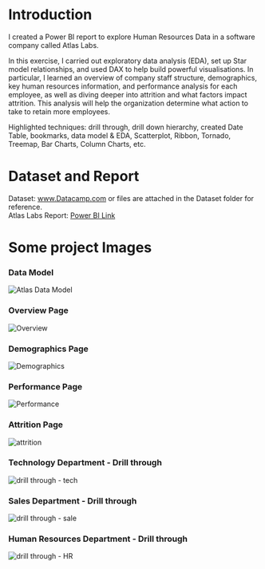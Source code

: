 # Introduction #
I created a Power BI report to explore Human Resources Data in a software company called Atlas Labs.

In this exercise, I carried out exploratory data analysis (EDA), set up Star model relationships, and used DAX to help build powerful visualisations. In particular, I learned an overview of company staff structure, demographics, key human resources information, and performance analysis for each employee, as well as diving deeper into attrition and what factors impact attrition. This analysis will help the organization determine what action to take to retain more employees.

Highlighted techniques: drill through, drill down hierarchy, created Date Table, bookmarks, data model & EDA, Scatterplot, Ribbon, Tornado, Treemap, Bar Charts, Column Charts, etc.

# Dataset and Report #
Dataset: www.Datacamp.com or files are attached in the Dataset folder for reference. \
Atlas Labs Report: [Power BI Link](https://app.powerbi.com/links/YAMi8VF9Pe?ctid=6efd0f20-57c8-4447-b53f-00d4992ca50b&pbi_source=linkShare&bookmarkGuid=a21e3bdf-9a4d-445e-9bfd-0fa7bbbc6c10)

# Some project Images #
### Data Model ###
![Atlas Data Model](https://github.com/Thaophuongta/Portfolios/assets/149331018/437001fa-debd-43ca-9ea2-8ae209262b83)

### Overview Page ###
![Overview](https://github.com/Thaophuongta/Portfolios/assets/149331018/8c6f183f-10b6-4ad7-9097-a4423988d833)

### Demographics Page ###
![Demographics](https://github.com/Thaophuongta/Portfolios/assets/149331018/b324aecb-5ef9-4bf6-abeb-2270bf3f9a1c)

### Performance Page ###
![Performance](https://github.com/Thaophuongta/Portfolios/assets/149331018/02850f90-2799-4652-8672-d38c05b2f0fa)

### Attrition Page ###
![attrition](https://github.com/Thaophuongta/Portfolios/assets/149331018/a50db261-f4c3-4d98-992c-dfd052f183e5)

### Technology Department - Drill through ###
![drill through - tech](https://github.com/Thaophuongta/Portfolios/assets/149331018/4788170d-fc3b-435f-8ccd-edc2e67b409e)

### Sales Department - Drill through ###
![drill through - sale](https://github.com/Thaophuongta/Portfolios/assets/149331018/b3f36fd0-0568-4974-bd98-4dd619caf814)

### Human Resources Department - Drill through ###
![drill through - HR](https://github.com/Thaophuongta/Portfolios/assets/149331018/4bad2c83-7fd6-4bc3-bec0-64627f132548)
